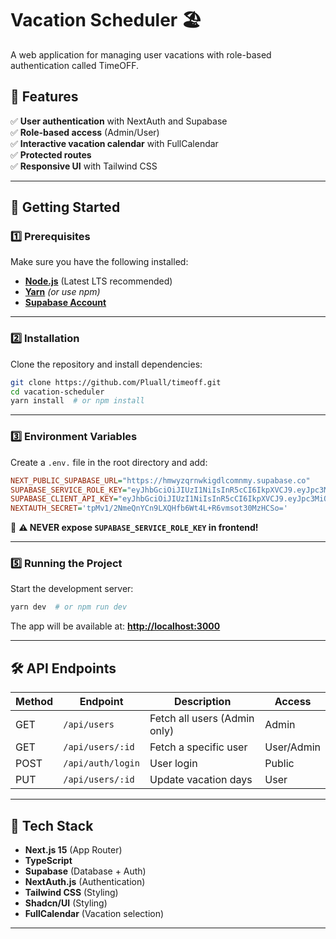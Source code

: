 # **Vacation Scheduler** 🏖️

A web application for managing user vacations with role-based authentication called TimeOFF.

## **📌 Features**

✅ **User authentication** with NextAuth and Supabase  
✅ **Role-based access** (Admin/User)  
✅ **Interactive vacation calendar** with FullCalendar  
✅ **Protected routes**  
✅ **Responsive UI** with Tailwind CSS

---

## **🚀 Getting Started**

### **1️⃣ Prerequisites**

Make sure you have the following installed:

- **[Node.js](https://nodejs.org/)** (Latest LTS recommended)
- **[Yarn](https://yarnpkg.com/)** _(or use npm)_
- **[Supabase Account](https://supabase.com/)**

---

### **2️⃣ Installation**

Clone the repository and install dependencies:

```sh
git clone https://github.com/Pluall/timeoff.git
cd vacation-scheduler
yarn install  # or npm install
```

---

### **3️⃣ Environment Variables**

Create a `.env.` file in the root directory and add:

```ini
NEXT_PUBLIC_SUPABASE_URL="https://hmwyzqrnwkigdlcomnmy.supabase.co"
SUPABASE_SERVICE_ROLE_KEY="eyJhbGciOiJIUzI1NiIsInR5cCI6IkpXVCJ9.eyJpc3MiOiJzdXBhYmFzZSIsInJlZiI6Imhtd3l6cXJud2tpZ2RsY29tbm15Iiwicm9sZSI6InNlcnZpY2Vfcm9sZSIsImlhdCI6MTc0MzA3NDU5NCwiZXhwIjoyMDU4NjUwNTk0fQ.3ZN8dqtY95omchC2AWN67KczBF3gwgd2vmY8Wv3Gwik"
SUPABASE_CLIENT_API_KEY="eyJhbGciOiJIUzI1NiIsInR5cCI6IkpXVCJ9.eyJpc3MiOiJzdXBhYmFzZSIsInJlZiI6Imhtd3l6cXJud2tpZ2RsY29tbm15Iiwicm9sZSI6ImFub24iLCJpYXQiOjE3NDMwNzQ1OTQsImV4cCI6MjA1ODY1MDU5NH0._T5nL5TIFlTAG62zzf1hgYUmp9eLwFqsxb0k8VZoRag"
NEXTAUTH_SECRET='tpMv1/2NmeQnYCn9LXQHfb6Wt4L+R6vmsot30MzHCSo='

```

📌 **⚠️ NEVER expose `SUPABASE_SERVICE_ROLE_KEY` in frontend!**

---

### **5️⃣ Running the Project**

Start the development server:

```sh
yarn dev  # or npm run dev
```

The app will be available at: **[http://localhost:3000](http://localhost:3000)**

---

## **🛠️ API Endpoints**

| Method | Endpoint          | Description                  | Access     |
| ------ | ----------------- | ---------------------------- | ---------- |
| GET    | `/api/users`      | Fetch all users (Admin only) | Admin      |
| GET    | `/api/users/:id`  | Fetch a specific user        | User/Admin |
| POST   | `/api/auth/login` | User login                   | Public     |
| PUT    | `/api/users/:id`  | Update vacation days         | User       |

---

## **🔗 Tech Stack**

- **Next.js 15** (App Router)
- **TypeScript**
- **Supabase** (Database + Auth)
- **NextAuth.js** (Authentication)
- **Tailwind CSS** (Styling)
- **Shadcn/UI** (Styling)
- **FullCalendar** (Vacation selection)

---
